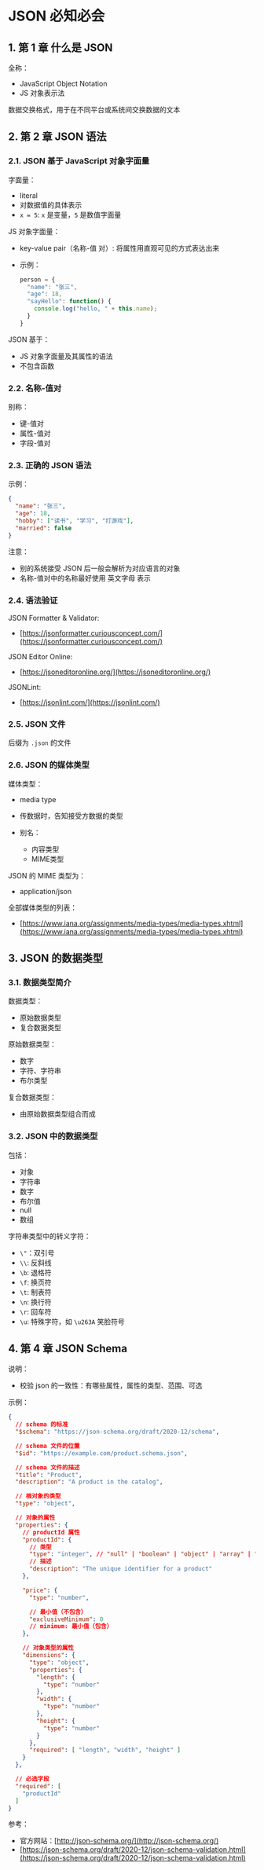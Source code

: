 # JSON 必知必会

## 1. 第 1 章 什么是 JSON

全称：

* JavaScript Object Notation
* JS 对象表示法

数据交换格式，用于在不同平台或系统间交换数据的文本


## 2. 第 2 章 JSON 语法

### 2.1. JSON 基于 JavaScript 对象字面量

字面量：

* literal
* 对数据值的具体表示
* `x = 5`: `x` 是变量，`5` 是数值字面量

JS 对象字面量：

* key-value pair（名称-值 对）: 将属性用直观可见的方式表达出来
* 示例：

    ```js
    person = {
      "name": "张三",
      "age": 18,
      "sayHello": function() {
        console.log("hello, " + this.name);
      }
    }
    ```

JSON 基于：

* JS 对象字面量及其属性的语法
* 不包含函数

### 2.2. 名称-值对

别称：

* 键-值对
* 属性-值对
* 字段-值对

### 2.3. 正确的 JSON 语法

示例：

```json
{
  "name": "张三",
  "age": 18,
  "hobby": ["读书", "学习", "打游戏"],
  "married": false
}
```

注意：

* 别的系统接受 JSON 后一般会解析为对应语言的对象
* 名称-值对中的名称最好使用 英文字母 表示

### 2.4. 语法验证

JSON Formatter & Validator:

* [https://jsonformatter.curiousconcept.com/](https://jsonformatter.curiousconcept.com/)

JSON Editor Online:

* [https://jsoneditoronline.org/](https://jsoneditoronline.org/)

JSONLint:

* [https://jsonlint.com/](https://jsonlint.com/)

### 2.5. JSON 文件

后缀为 `.json` 的文件 

### 2.6. JSON 的媒体类型

媒体类型：

* media type
* 传数据时，告知接受方数据的类型
* 别名：

    * 内容类型
    * MIME类型

JSON 的 MIME 类型为：

* application/json

全部媒体类型的列表：

* [https://www.iana.org/assignments/media-types/media-types.xhtml](https://www.iana.org/assignments/media-types/media-types.xhtml)

## 3. JSON 的数据类型

### 3.1. 数据类型简介

数据类型：

* 原始数据类型
* 复合数据类型

原始数据类型：

* 数字
* 字符、字符串
* 布尔类型

复合数据类型：

* 由原始数据类型组合而成

### 3.2. JSON 中的数据类型

包括：

* 对象
* 字符串
* 数字
* 布尔值
* null
* 数组

字符串类型中的转义字符：

* `\"`：双引号
* `\\`: 反斜线
* `\b`: 退格符
* `\f`: 换页符
* `\t`: 制表符
* `\n`: 换行符
* `\r`: 回车符
* `\u`: 特殊字符，如 `\u263A` 笑脸符号

## 4. 第 4 章 JSON Schema

说明：

* 校验 json 的一致性：有哪些属性，属性的类型、范围、可选

示例：

```json
{
  // schema 的标准
  "$schema": "https://json-schema.org/draft/2020-12/schema",

  // schema 文件的位置
  "$id": "https://example.com/product.schema.json",

  // schema 文件的描述
  "title": "Product",
  "description": "A product in the catalog",

  // 根对象的类型
  "type": "object",

  // 对象的属性
  "properties": {
    // productId 属性
    "productId": {
      // 类型
      "type": "integer", // "null" | "boolean" | "object" | "array" | "number" | "string" | "integer"
      // 描述
      "description": "The unique identifier for a product"
    },

    "price": {
      "type": "number",

      // 最小值（不包含）
      "exclusiveMinimum": 0
      // minimum: 最小值（包含）
    },

    // 对象类型的属性
    "dimensions": {
      "type": "object",
      "properties": {
        "length": {
          "type": "number"
        },
        "width": {
          "type": "number"
        },
        "height": {
          "type": "number"
        }
      },
      "required": [ "length", "width", "height" ]
    }
  },

  // 必选字段
  "required": [ 
    "productId" 
  ]
}
```

参考：

* 官方网站：[http://json-schema.org/](http://json-schema.org/)
* [https://json-schema.org/draft/2020-12/json-schema-validation.html](https://json-schema.org/draft/2020-12/json-schema-validation.html)